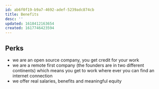 ```yaml
---
id: ab6f0f19-b9a7-4692-adef-5239adc874cb
title: Benefits
desc: ''
updated: 1618412163654
created: 1617746423594
---
```


## Perks
- we are an open source company, you get credit for your work 
- we are a remote first company (the founders are in two different continents) which means you get to work where ever you can find an internet connection 
- we offer real salaries, benefits and meaningful equity
